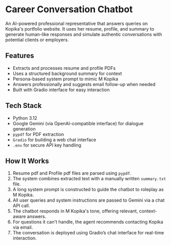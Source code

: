 # Career Conversation Chatbot

An AI-powered professional representative that answers queries on Kopika's portfolio website. It uses her resume, profile, and summary to generate human-like responses and simulate authentic conversations with potential clients or employers.

## Features

- Extracts and processes resume and profile PDFs
- Uses a structured background summary for context
- Persona-based system prompt to mimic M Kopika
- Answers professionally and suggests email follow-up when needed
- Built with Gradio interface for easy interaction

## Tech Stack

- Python 3.12
- Google Gemini (via OpenAI-compatible interface) for dialogue generation
- `pypdf` for PDF extraction
- `Gradio` for building a web chat interface
- `.env` for secure API key handling

## How It Works

1. Resume pdf and Profile pdf files are parsed using `pypdf`.
2. The system combines extracted text with a manually written `summary.txt` file.
3. A long system prompt is constructed to guide the chatbot to roleplay as M Kopika.
4. All user queries and system instructions are passed to Gemini via a chat API call.
5. The chatbot responds in M Kopika's tone, offering relevant, context-aware answers.
6. For questions it can't handle, the agent recommends contacting Kopika via email.
7. The conversation is deployed using Gradio’s chat interface for real-time interaction.
